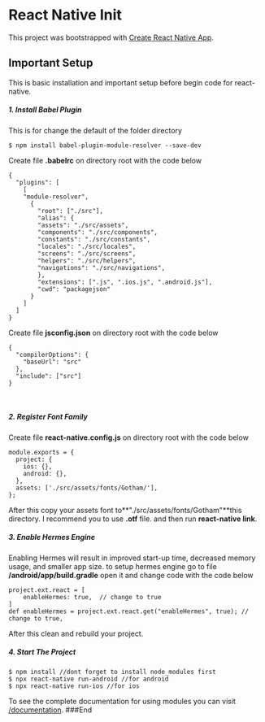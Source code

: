 # React Native Init
This project was bootstrapped with [Create React Native App](https://github.com/facebook/react-native).

## Important Setup
This is basic installation and important setup before begin code for react-native.
<br>

##### 1. Install Babel Plugin
This is for change the default of the folder directory

    $ npm install babel-plugin-module-resolver --save-dev


Create file **.babelrc** on directory root with the code below

    {
      "plugins": [
        [
        "module-resolver",
          {
            "root": ["./src"],
            "alias": {
            "assets": "./src/assets",
            "components": "./src/components",
            "constants": "./src/constants",
            "locales": "./src/locales",
            "screens": "./src/screens",
            "helpers": "./src/helpers",
            "navigations": "./src/navigations",
            },
            "extensions": [".js", ".ios.js", ".android.js"],
            "cwd": "packagejson"
          }
        ]
      ]
	}

Create file **jsconfig.json** on directory root with the code below

    {
      "compilerOptions": {
        "baseUrl": "src"
      },
      "include": ["src"]
	}

<br>

##### 2. Register Font Family
Create file **react-native.config.js** on directory root with the code below

    module.exports = {
	  project: {
		ios: {},
		android: {},
	  },
	  assets: ['./src/assets/fonts/Gotham/'],
	};

After this copy your assets font to**"./src/assets/fonts/Gotham"**this directory. I recommend you to use **.otf** file. and then run **react-native link**.
<br>

##### 3. Enable Hermes Engine
Enabling Hermes will result in improved start-up time, decreased memory usage, and smaller app size. to setup hermes engine go to file **/android/app/build.gradle** open it and change code with the code below

    project.ext.react = [
		enableHermes: true,  // change to true
	]
	def enableHermes = project.ext.react.get("enableHermes", true); // change to true,
After this clean and rebuild your project.
<br>

##### 4. Start The Project

	$ npm install //dont forget to install node_modules first
    $ npx react-native run-android //for android
	$ npx react-native run-ios //for ios


To see the complete documentation for using modules you can visit [/documentation](https://github.com/kelpo123/RN_Templating/documentations).
###End